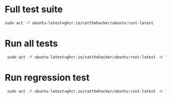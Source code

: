 
# Full test suite
```sh
sudo act -P ubuntu-latest=ghcr.io/catthehacker/ubuntu:rust-latest
```

# Run all tests
```sh
 sudo act -P ubuntu-latest=ghcr.io/catthehacker/ubuntu:rust-latest -W "./.github/workflows/rust.yml" 
```

# Run regression test
```sh
 sudo act -P ubuntu-latest=ghcr.io/catthehacker/ubuntu:rust-latest -W "./.github/workflows/regression.yml" 
```